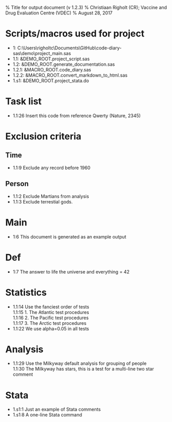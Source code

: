 % Title for output document (v 1.2.3)
% Christiaan Righolt (CR); Vaccine and Drug Evaluation Centre (VDEC)
% August 28, 2017

# Scripts/macros used for project
* 1: C:\Users\righoltc\Documents\GitHub\code-diary-sas\demo\project_main.sas
* 1.1: &DEMO_ROOT.project_script.sas
* 1.2: &DEMO_ROOT.generate_documentation.sas
* 1.2.1: &MACRO_ROOT.code_diary.sas
* 1.2.2: &MACRO_ROOT.convert_markdown_to_html.sas
* 1.s1: &DEMO_ROOT.project_stata.do
    
# Task list   
* 1.1:26 Insert this code from reference Qwerty (Nature, 2345)   
    
# Exclusion criteria   
    
## Time   
* 1.1:9 Exclude any record before 1960   
    
## Person   
* 1.1:2 Exclude Martians from analysis   
* 1.1:3 Exclude terrestial gods.   
    
# Main   
* 1:6 This document is generated as an example output   
    
# Def   
* 1:7 The answer to life the universe and everything = 42   
    
# Statistics   
* 1.1:14 Use the fanciest order of tests   
  1.1:15 1. The Atlantic test procedures   
  1.1:16 2. The Pacific test procedures   
  1.1:17 3. The Arctic test procedures   
* 1.1:22 We use alpha=0.05 in all tests   
    
# Analysis   
* 1.1:29 Use the Milkyway default analysis for grouping of people   
  1.1:30 The Milkyway has stars, this is a test for a multi-line two star comment   
    
# Stata   
* 1.s1:1 Just an example of Stata comments   
* 1.s1:8 A one-line Stata command   
